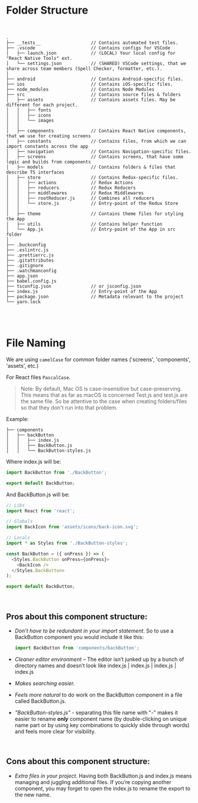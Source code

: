 # Folder Structure 

<br/>

```
.
├── __tests__                   // Contains automated test files.
├── .vscode                     // Contains configs for VSCode
│   ├── launch.json             // (LOCAL) Your local config for "React Native Tools" ext.
│   └── settings.json           // (SHARED) VSCode settings, that we share across team members (Spell Checker, formatter, etc.).
│
├── android                     // Contains Android-specific files.
├── ios                         // Contains iOS-specific files.
├── node_modules                // Contains Node Modules
├── src                         // Contains source files & folders
│   ├── assets                  // Contains assets files. May be different for each project.
│   │   ├── fonts
│   │   ├── icons
│   │   └── images
│   │
│   ├── components              // Contains React Native components, that we use for creating screens
│   ├── constants               // Contains files, from which we can import constants across the app
│   ├── navigation              // Contains Navigation-specific files.
│   ├── screens                 // Contains screens, that have some logic and builds from components
│   ├── models                  // Contains folders & files that describe TS interfaces
│   ├── store                   // Contains Redux-specific files.
│   │   ├── actions             // Redux Actions
│   │   ├── reducers            // Redux Reducers
│   │   ├── middlewares         // Redux Middlewares
│   │   ├── rootReducer.js      // Combines all reducers
│   │   └── store.js            // Entry-point of the Redux Store
│   │
│   ├── theme                   // Contains theme files for styling the App
│   ├── utils                   // Contains helper function
│   └── App.js                  // Entry-point of the App in src folder
│ 
├── .buckconfig
├── .eslintrc.js
├── .prettierrc.js
├── .gitattributes
├── .gitignore
├── .watchmanconfig
├── app.json
├── babel.config.js
├── tsconfig.json               // or jsconfig.json
├── index.js                    // Entry-point of the App
├── package.json                // Metadata relevant to the project
└── yarn.lock
```

<br/>
<br/>

# File Naming

We are using `camelCase` for common folder names ('screens', 'components', 'assets', etc.)

For React files `PascalCase`.

> Note: By default, Mac OS is case-insensitive but case-preserving. This means that as far as macOS is concerned Test.js and test.js are the same file. So be attentive to the case when creating folders/files so that they don't run into that problem.


Example:

```
├── components
│   ├── backButton
│   │   ├── index.js
│   │   ├── BackButton.js
│   │   └── BackButton-styles.js
```

Where index.js will be:

```js
import BackButton from './BackButton';

export default BackButton;
```

And BackButton.js will be:

```js
// Libs
import React from 'react';

// Globals
import BackIcon from 'assets/icons/back-icon.svg';

// Locals
import * as Styles from './BackButton-styles';

const BackButton = ({ onPress }) => (
  <Styles.BackButton onPress={onPress}>
    <BackIcon />
  </Styles.BackButton>
);

export default BackButton;
```
<br/>

## __Pros__ about this component structure:

* _Don’t have to be redundant in your import statement_. So to use a BackButton component you would include it like this:

  ```js
  import BackButton from 'components/backButton';
  ```

* _Cleaner editor environment_ – The editor isn’t junked up by a bunch of directory names and doesn’t look like index.js | index.js | index.js | index.js

* _Makes searching easier._

* _Feels more natural_ to do work on the BackButton component in a file called BackButton.js.

* _"BackButton-styles.js"_ - separating this file name with "-" makes it easier to rename **_only_** component name (by double-clicking on unique name part or by using key combinations to quickly slide through words) and feels more clear for visibility.

<br/>

## __Cons__ about this component structure:

* _Extra files in your project._ Having both BackButton.js and index.js means managing and juggling additional files. If you’re copying another component, you may forget to open the index.js to rename the export to the new name.